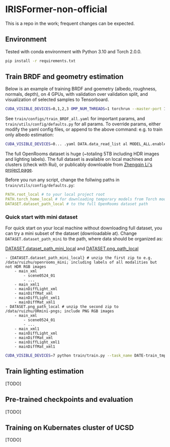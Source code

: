 # IRISFormer-non-official

This is a repo in the work; frequent changes can be expected.

## Environment
Tested with conda environment with Python 3.10 and Torch 2.0.0.

``` bash
pip install -r requirements.txt
```

## Train BRDF and geometry estimation

Below is an example of training BRDF and goemetry (albedo, roughness, normals, depth), on 4 GPUs, with validation over validation split, and visualization of selected samples to Tensorboard. 


``` bash
CUDA_VISIBLE_DEVICES=0,1,2,3 OMP_NUM_THREADS=1 torchrun --master-port 1234 --nnodes=1 --nproc_per_node=4 train/train.py --task_name DATE-train_all --if_train True --if_val True --if_vis True --eval_every_iter 4000 --config-file train/configs/train_BRDF_all.yaml
```

See `train/configs/train_BRDF_all.yaml` for important params, and `train/utils/config/defaults.py` for all params. To override params, either modify the yaml config files, or append to the above command: e.g. to train only albedo estimation:

``` bash
CUDA_VISIBLE_DEVICES=0... .yaml DATA.data_read_list al MODEL_ALL.enable_list al
```

The full OpenRooms dataset is huge (~totaling 5TB including HDR images and lighting labels). The full dataset is available on local machines and clusters (check with Rui), or publicably downloable from [Zhengqin Li's project page](https://vilab-ucsd.github.io/ucsd-openrooms/).

Before you run any script, change the follwing paths in `train/utils/config/defaults.py`:

``` yaml
PATH.root_local # to your local project root
PATH.torch_home_local # for downloading temporary models from Torch model zoo
DATASET.dataset_path_local # to the full OpenRooms dataset path
```

### Quick start with mini dataset

For quick start on your local machine without downloading full dataset, you can try a mini subset of the dataset (downloadable at). Change `DATASET.dataset_path_mini` to the path, where data should be organized as:

[DATASET.dataset_path_mini_local](https://drive.google.com/drive/folders/1-8RChRrXRO4F1HJv-UgaCucimihc9amy?usp=sharing) and [DATASET.png_path_local](https://drive.google.com/drive/folders/1otm31GBHdmTTsyjbzGRqOLU4eyBwJ63s?usp=sharing)

```
- {DATASET.dataset_path_mini_local} # unzip the first zip to e.g. /data/ruizhu/openrooms_mini; including labels of all modalities but not HDR RGB images
    - main_xml
        - scene0524_01
        - ...
    - main_xml1
    - mainDiffLight_xml
    - mainDiffMat_xml
    - mainDiffLight_xml1
    - mainDiffMat_xml1
- DATASET.png_path_local # unzip the second zip to /data/ruizhu/ORmini-pngs; include PNG RGB images
    - main_xml
        - scene0524_01
        - ...
    - main_xml1
    - mainDiffLight_xml
    - mainDiffMat_xml
    - mainDiffLight_xml1
    - mainDiffMat_xml1
```

``` bash
CUDA_VISIBLE_DEVICES=7 python train/train.py --task_name DATE-train_tmp_mini --if_train True --if_val True --if_vis True --eval_every_iter 4000 --config-file train/configs/train_BRDF_all.yaml DATA.if_load_png_not_hdr True DATASET.png_path_local /data/ruizhu/ORmini-pngs DATASET.mini True DATA.data_read_list al MODEL_ALL.enable_list al
```

## Train lighting estimation

[TODO]

## Pre-trained checkpoints and evaluation

[TODO]

## Training on Kubernates cluster of UCSD

[TODO]